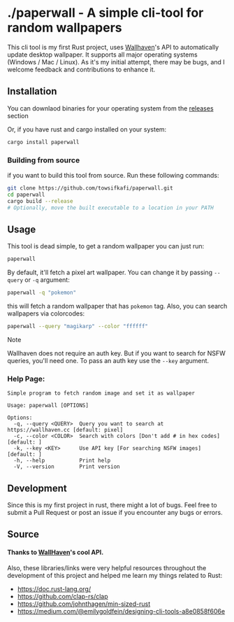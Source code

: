 # ./paperwall - A simple cli-tool for random wallpapers

This cli tool is my first Rust project, uses [Wallhaven](https://wallhaven.cc/)'s API to automatically update desktop wallpaper. It supports all major operating systems (Windows / Mac / Linux). As it's my initial attempt, there may be bugs, and I welcome feedback and contributions to enhance it.

## Installation

You can downlaod binaries for your operating system from the [releases](https://github.com/towsifkafi/paperwall/releases/) section

Or, if you have rust and cargo installed on your system:
```sh
cargo install paperwall
```

### Building from source
if you want to build this tool from source. Run these following commands:
```sh
git clone https://github.com/towsifkafi/paperwall.git
cd paperwall
cargo build --release
# Optionally, move the built executable to a location in your PATH
```

## Usage
This tool is dead simple, to get a random wallpaper you can just run:
```sh
paperwall
```
By default, it'll fetch a pixel art wallpaper. You can change it by passing `--query` or `-q` argument:
```sh
paperwall -q "pokemon"
```
this will fetch a random wallpaper that has `pokemon` tag. Also, you can search wallpapers via colorcodes:
```sh
paperwall --query "magikarp" --color "ffffff"
```
> [!NOTE]
> Wallhaven does not require an auth key. But if you want to search for NSFW queries, you'll need one. To pass an auth key use the `--key` argument.

### Help Page:
```
Simple program to fetch random image and set it as wallpaper

Usage: paperwall [OPTIONS]

Options:
  -q, --query <QUERY>  Query you want to search at https://wallhaven.cc [default: pixel]
  -c, --color <COLOR>  Search with colors [Don't add # in hex codes] [default: ]
  -k, --key <KEY>      Use API key [For searching NSFW images] [default: ]
  -h, --help           Print help
  -V, --version        Print version
```

## Development
Since this is my first project in rust, there might a lot of bugs. Feel free to submit a Pull Request or post an issue if you encounter any bugs or errors.

## Source

#### Thanks to [WallHaven](https://wallhaven.cc/)'s cool API.

Also, these libraries/links were very helpful resources throughout the development of this project and helped me learn my things related to Rust:
- https://doc.rust-lang.org/
- https://github.com/clap-rs/clap
- https://github.com/johnthagen/min-sized-rust
- https://medium.com/@emilygoldfein/designing-cli-tools-a8e0858f606e
